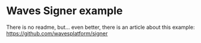 # Waves Signer example

There is no readme, but... even better, there is an article about this example: https://github.com/wavesplatform/signer
